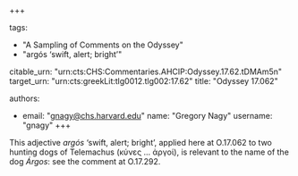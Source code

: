 +++

tags:
- "A Sampling of Comments on the Odyssey"
- "argós ‘swift, alert; bright’"

citable_urn: "urn:cts:CHS:Commentaries.AHCIP:Odyssey.17.62.tDMAm5n"
target_urn: "urn:cts:greekLit:tlg0012.tlg002:17.62"
title: "Odyssey 17.062"

authors:
- email: "gnagy@chs.harvard.edu"
  name: "Gregory Nagy"
  username: "gnagy"
+++

<p>This adjective <em>argós</em> ‘swift, alert; bright’, applied here at O.17.062 to two hunting dogs of Telemachus (κύνες ... ἀργοί), is relevant to the name of the dog <em>Árgos</em>: see the comment at O.17.292.  </p>